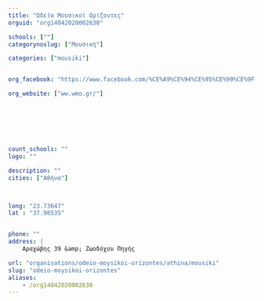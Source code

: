 ```yaml
---
title: "Ωδείο Μουσικοί Ορίζοντες"
orguid: "org14042020002630"

schools: [""]
categorynoslug: ["Μουσική"]

categories: ["mousiki"]


org_facebook: "https://www.facebook.com/%CE%A9%CE%94%CE%95%CE%99%CE%9F-%CE%9C%CE%9F%CE%A5%CE%A3%CE%99%CE%9A%CE%9F%CE%99-%CE%9F%CE%A1%CE%99%CE%96%CE%9F%CE%9D%CE%A4%CE%95%CE%A3-THE-MUSICAL-HORIZONS-CONSERVATORY-286326327953/"

org_website: ["ww.wmo.gr/"]







count_schools: ""
logo: ""

description: ""
cities: ["Αθήνα"]



long: "23.73647"
lat : "37.98535"


phone: ""
address: |
    Αραχώβης 39 &amp; Ζωοδόχου Πηγής

url: "organisations/odeio-moysikoi-orizontes/athina/mousiki"
slug: "odeio-moysikoi-orizontes"
aliases:
    - /org14042020002630
---
```



